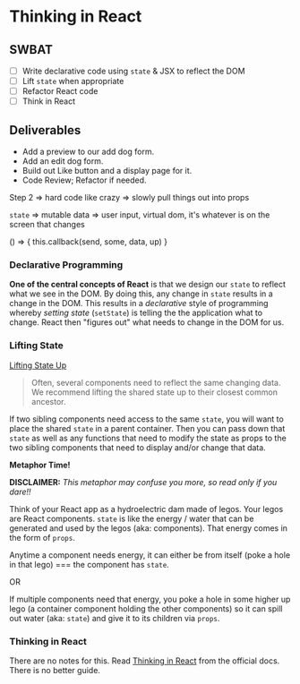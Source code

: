 Thinking in React
=================

## SWBAT

- [ ] Write declarative code using `state` & JSX to reflect the DOM
- [ ] Lift `state` when appropriate
- [ ] Refactor React code
- [ ] Think in React

## Deliverables

- Add a preview to our add dog form.
- Add an edit dog form.
- Build out Like button and a display page for it.
- Code Review; Refactor if needed.


Step 2 => hard code like crazy
=> slowly pull things out into props

`state` => mutable data => user input, virtual dom, it's whatever is on the screen that changes

() => { this.callback(send, some, data, up) }

### Declarative Programming

**One of the central concepts of React** is that we design our `state` to reflect what we see in the DOM. By doing this, any change in `state` results in a change in the DOM. This results in a _declarative_ style of programming whereby _setting state_ (`setState`) is telling the the application what to change. React then "figures out" what needs to change in the DOM for us.

### Lifting State

[Lifting State Up](https://reactjs.org/docs/lifting-state-up.html)

> Often, several components need to reflect the same changing data. We recommend lifting the shared state up to their closest common ancestor.

If two sibling components need access to the same `state`, you will want to place the shared `state` in a parent container. Then you can pass down that `state` as well as any functions that need to modify the state as props to the two sibling components that need to display and/or change that data.

**Metaphor Time!**

**DISCLAIMER:** _This metaphor may confuse you more, so read only if you dare!!_

Think of your React app as a hydroelectric dam made of legos. Your legos are React components. `state` is like the energy / water that can be generated and used by the legos (aka: components). That energy comes in the form of `props`.

Anytime a component needs energy, it can either be from itself (poke a hole in that lego) === the component has `state`.

OR

If multiple components need that energy, you poke a hole in some higher up lego (a container component holding the other components) so it can spill out water (aka: `state`) and give it to its children via `props`.

### Thinking in React

There are no notes for this. Read [Thinking in React](https://reactjs.org/docs/thinking-in-react.html) from the official docs. There is no better guide.
